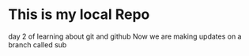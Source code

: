 # This is my local Repo
 day 2 of learning about git and github
 Now we are making  updates on a branch called sub